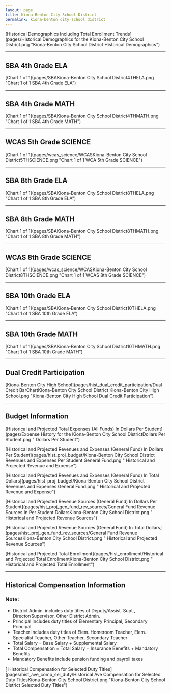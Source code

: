 ```yaml
---
layout: page
title: Kiona-Benton City School District
permalink: kiona-benton city school district
---
```



[Historical Demographics Including Total Enrollment Trends](pages/Historical Demographics for the Kiona-Benton City School District.png "Kiona-Benton City School District Historical Demographics")

___

## SBA 4th Grade ELA

[Chart 1 of 1](pages/SBAKiona-Benton City School District4THELA.png "Chart 1 of 1 SBA 4th Grade ELA")


___

## SBA 4th Grade MATH

[Chart 1 of 1](pages/SBAKiona-Benton City School District4THMATH.png "Chart 1 of 1 SBA 4th Grade MATH")


___

## WCAS 5th Grade SCIENCE

[Chart 1 of 1](pages/wcas_science/WCASKiona-Benton City School District5THSCIENCE.png "Chart 1 of 1 WCA 5th Grade SCIENCE")


___

## SBA 8th Grade ELA

[Chart 1 of 1](pages/SBAKiona-Benton City School District8THELA.png "Chart 1 of 1 SBA 8th Grade ELA")


___

## SBA 8th Grade MATH

[Chart 1 of 1](pages/SBAKiona-Benton City School District8THMATH.png "Chart 1 of 1 SBA 8th Grade MATH")


___

## WCAS 8th Grade SCIENCE

[Chart 1 of 1](pages/wcas_science/WCASKiona-Benton City School District8THSCIENCE.png "Chart 1 of 1 WCAS 8th Grade SCIENCE")


___

## SBA 10th Grade ELA

[Chart 1 of 1](pages/SBAKiona-Benton City School District10THELA.png "Chart 1 of 1 SBA 10th Grade ELA")


___

## SBA 10th Grade MATH

[Chart 1 of 1](pages/SBAKiona-Benton City School District10THMATH.png "Chart 1 of 1 SBA 10th Grade MATH")


___

## Dual Credit Participation

[Kiona-Benton City High School](pages/hist_dual_credit_participation/Dual Credit BarChartKiona-Benton City School District Kiona-Benton City High School.png "Kiona-Benton City High School Dual Credit Participation")


___

## Budget Information

[Historical and Projected Total Expenses (All Funds) In Dollars Per Student](pages/Expense History for the Kiona-Benton City School DistrictDollars Per Student.png " Dollars Per Student")

[Historical and Projected Revenues and Expenses (General Fund) In Dollars Per Student](pages/hist_proj_budget/Kiona-Benton City School District Revenues and Expenses Per Student General Fund.png " Historical and Projected Revenue and Expense")

[Historical and Projected Revenues and Expenses (General Fund) In Total Dollars](pages/hist_proj_budget/Kiona-Benton City School District Revenues and Expenses General Fund.png " Historical and Projected Revenue and Expense")

[Historical and Projected Revenue Sources (General Fund) In Dollars Per Student](pages/hist_proj_gen_fund_rev_sources/General Fund Revenue Sources In Per Student DollarsKiona-Benton City School District.png " Historical and Projected Revenue Sources")

[Historical and Projected Revenue Sources (General Fund) In Total Dollars](pages/hist_proj_gen_fund_rev_sources/General Fund Revenue SourcesKiona-Benton City School District.png " Historical and Projected Revenue Sources")

[Historical and Projected Total Enrollment](pages/hist_enrollment/Historical and Projected Total EnrollmentKiona-Benton City School District.png " Historical and Projected Total Enrollment")


___

## Historical Compensation Information
### Note:
- District Admin. includes duty titles of Deputy/Assist. Supt., Director/Supervisor, Other District Admin.
- Principal includes duty titles of Elementary Principal, Secondary Principal
- Teacher includes duty titles of Elem. Homeroom Teacher, Elem. Specialist Teacher, Other Teacher, Secondary Teacher
- Total Salary = Base Salary + Supplemental Salary
- Total Compensation = Total Salary + Insurance Benefits + Mandatory Benefits
- Mandatory Benefits include pension funding and payroll taxes

[ Historical Compensation for Selected Duty Titles](pages/hist_ave_comp_sel_duty/Historical Ave Compensation for Selected Duty TitlesKiona-Benton City School District.png "Kiona-Benton City School District Selected Duty Titles")

